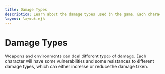 ```yaml
---
title: Damage Types
description: Learn about the damage types used in the game. Each character will have some vulnerabilities and resistances to these types.
layout: layout.njk
---
```


# Damage Types

Weapons and environments can deal different types of damage. Each character will
have some vulnerabilities and some resistances to different damage types, which
can either increase or reduce the damage taken.

<!-- TODO: include dynamic damage type info -->
